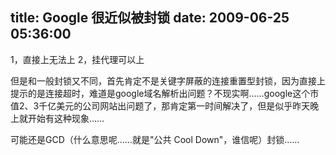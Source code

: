 title: Google 很近似被封锁
date: 2009-06-25 05:36:00
---

1，直接上无法上
2，挂代理可以上

但是和一般封锁又不同，首先肯定不是关键字屏蔽的连接重置型封锁，因为直接上提示的是连接超时，难道是google域名解析出问题？不现实啊……google这个市值2、3千亿美元的公司网站出问题了，那肯定第一时间解决了，但是似乎昨天晚上就开始有这种现象……

可能还是GCD（什么意思呢……就是"公共 Cool Down"，谁信呢）封锁……